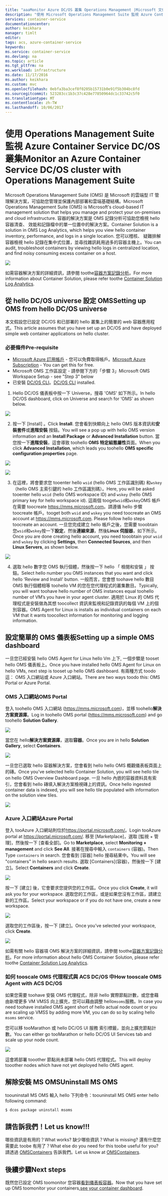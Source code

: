 ```yaml
---
title: "aaaMonitor Azure DC/OS 叢集 Operations Management |Microsoft 文件"
description: "使用 Microsoft Operations Management Suite 監視 Azure Container Service DC/OS 叢集。"
services: container-service
documentationcenter: 
author: keikhara
manager: timlt
editor: 
tags: acs, azure-container-service
keywords: 
ms.service: container-service
ms.devlang: na
ms.topic: article
ms.tgt_pltfrm: na
ms.workload: infrastructure
ms.date: 11/17/2016
ms.author: keikhara
ms.custom: mvc
ms.openlocfilehash: 0ebfa3ba3cef8f0205b15731b0e91f5b304bc8fd
ms.sourcegitcommit: 523283cc1b3c37c428e77850964dc1c33742c5f0
ms.translationtype: MT
ms.contentlocale: zh-TW
ms.lasthandoff: 10/06/2017
---
```

# <a name="monitor-an-azure-container-service-dcos-cluster-with-operations-management-suite"></a><span data-ttu-id="f9358-103">使用 Operations Management Suite 監視 Azure Container Service DC/OS 叢集</span><span class="sxs-lookup"><span data-stu-id="f9358-103">Monitor an Azure Container Service DC/OS cluster with Operations Management Suite</span></span>

<span data-ttu-id="f9358-104">Microsoft Operations Management Suite (OMS) 是 Microsoft 的雲端型 IT 管理解決方案，可協助您管理並保護內部部署和雲端基礎結構。</span><span class="sxs-lookup"><span data-stu-id="f9358-104">Microsoft Operations Management Suite (OMS) is Microsoft's cloud-based IT management solution that helps you manage and protect your on-premises and cloud infrastructure.</span></span> <span data-ttu-id="f9358-105">容器的解決方案是 OMS 記錄分析可協助您檢視 hello 容器清查、 效能和記錄檔中的單一位置中的解決方案。</span><span class="sxs-lookup"><span data-stu-id="f9358-105">Container Solution is a solution in OMS Log Analytics, which helps you view hello container inventory, performance, and logs in a single location.</span></span> <span data-ttu-id="f9358-106">您可以稽核、 疑難排解容器檢視 hello 記錄在集中式位置，並尋找雜訊耗用過多的容器主機上。</span><span class="sxs-lookup"><span data-stu-id="f9358-106">You can audit, troubleshoot containers by viewing hello logs in centralized location, and find noisy consuming excess container on a host.</span></span>

![](media/container-service-monitoring-oms/image1.png)

<span data-ttu-id="f9358-107">如需容器解決方案的詳細資訊，請參閱 toothe[容器方案記錄分析](../../log-analytics/log-analytics-containers.md)。</span><span class="sxs-lookup"><span data-stu-id="f9358-107">For more information about Container Solution, please refer toothe [Container Solution Log Analytics](../../log-analytics/log-analytics-containers.md).</span></span>

## <a name="setting-up-oms-from-hello-dcos-universe"></a><span data-ttu-id="f9358-108">從 hello DC/OS universe 設定 OMS</span><span class="sxs-lookup"><span data-stu-id="f9358-108">Setting up OMS from hello DC/OS universe</span></span>


<span data-ttu-id="f9358-109">本文假設您已設定 DC/OS 和已部署的 hello 叢集上的簡單的 web 容器應用程式。</span><span class="sxs-lookup"><span data-stu-id="f9358-109">This article assumes that you have set up an DC/OS and have deployed simple web container applications on hello cluster.</span></span>

### <a name="pre-requisite"></a><span data-ttu-id="f9358-110">必要條件</span><span class="sxs-lookup"><span data-stu-id="f9358-110">Pre-requisite</span></span>
- <span data-ttu-id="f9358-111">[Microsoft Azure 訂用帳戶](https://azure.microsoft.com/free/) - 您可以免費取得帳戶。</span><span class="sxs-lookup"><span data-stu-id="f9358-111">[Microsoft Azure Subscription](https://azure.microsoft.com/free/) - You can get this for free.</span></span>  
- <span data-ttu-id="f9358-112">Microsoft OMS 工作區設定 - 請參閱下方的「步驟 3」</span><span class="sxs-lookup"><span data-stu-id="f9358-112">Microsoft OMS Workspace Setup - see "Step 3" below</span></span>
- <span data-ttu-id="f9358-113">已安裝 [DC/OS CLI](https://dcos.io/docs/1.8/usage/cli/install/)。</span><span class="sxs-lookup"><span data-stu-id="f9358-113">[DC/OS CLI](https://dcos.io/docs/1.8/usage/cli/install/) installed.</span></span>

1. <span data-ttu-id="f9358-114">Hello DC/OS 儀表板中按一下 Universe，搜尋 'OMS' 如下所示。</span><span class="sxs-lookup"><span data-stu-id="f9358-114">In hello DC/OS dashboard, click on Universe and search for ‘OMS’ as shown below.</span></span>

![](media/container-service-monitoring-oms/image2.png)

2. <span data-ttu-id="f9358-115">按一下 [Install] 。</span><span class="sxs-lookup"><span data-stu-id="f9358-115">Click **Install**.</span></span> <span data-ttu-id="f9358-116">您會看到快顯向上 hello OMS 版本資訊和**安裝套件**或**進階安裝** 按鈕。</span><span class="sxs-lookup"><span data-stu-id="f9358-116">You will see a pop up with hello OMS version information and an **Install Package** or **Advanced Installation** button.</span></span> <span data-ttu-id="f9358-117">當您按一下**進階安裝**，這會導致 toohello **OMS 特定組態屬性**頁面。</span><span class="sxs-lookup"><span data-stu-id="f9358-117">When you click **Advanced Installation**, which leads you toohello **OMS specific configuration properties** page.</span></span>

![](media/container-service-monitoring-oms/image3.png)

![](media/container-service-monitoring-oms/image4.png)

3. <span data-ttu-id="f9358-118">在這裡，將會要求您 tooenter hello `wsid` (hello OMS 工作區識別碼) 和`wskey`（hello OMS 主索引鍵的 hello 工作區識別碼）。</span><span class="sxs-lookup"><span data-stu-id="f9358-118">Here, you will be asked tooenter hello `wsid` (hello OMS workspace ID) and `wskey` (hello OMS primary key for hello workspace id).</span></span> <span data-ttu-id="f9358-119">這兩個 tooget`wsid`和`wskey`OMS 帳戶在需要 toocreate <https://mms.microsoft.com>。請遵循 hello 步驟 toocreate 帳戶。</span><span class="sxs-lookup"><span data-stu-id="f9358-119">tooget both `wsid` and `wskey` you need toocreate an OMS account at <https://mms.microsoft.com>. Please follow hello steps toocreate an account.</span></span> <span data-ttu-id="f9358-120">一旦您完成建立 hello 帳戶之後，您需要 tooobtain 您`wsid`和`wskey`按一下**設定**，然後**連線來源**，然後**Linux 伺服器**，如下所示。</span><span class="sxs-lookup"><span data-stu-id="f9358-120">Once you are done creating hello account, you need tooobtain your `wsid` and `wskey` by clicking **Settings**, then **Connected Sources**, and then **Linux Servers**, as shown below.</span></span>

 ![](media/container-service-monitoring-oms/image5.png)

4. <span data-ttu-id="f9358-121">選取 hello 數字您 OMS 執行個體，然後按一下 hello 「 檢閱和安裝 」 按鈕。</span><span class="sxs-lookup"><span data-stu-id="f9358-121">Select hello number you OMS instances that you want and click hello ‘Review and Install’ button.</span></span> <span data-ttu-id="f9358-122">一般而言，您會想 toohave hello 數目 OMS 執行個體相等 toohello VM 的您在您代理程式的叢集數目。</span><span class="sxs-lookup"><span data-stu-id="f9358-122">Typically, you will want toohave hello number of OMS instances equal toohello number of VM’s you have in your agent cluster.</span></span> <span data-ttu-id="f9358-123">適用於 Linux 的 OMS 代理程式是安裝做為其想 toocollect 資訊來監視和記錄資訊的每個 VM 上的個別容器。</span><span class="sxs-lookup"><span data-stu-id="f9358-123">OMS Agent for Linux is installs as individual containers on each VM that it wants toocollect information for monitoring and logging information.</span></span>

## <a name="setting-up-a-simple-oms-dashboard"></a><span data-ttu-id="f9358-124">設定簡單的 OMS 儀表板</span><span class="sxs-lookup"><span data-stu-id="f9358-124">Setting up a simple OMS dashboard</span></span>

<span data-ttu-id="f9358-125">一旦您已經安裝 hello OMS Agent for Linux hello Vm 上下, 一個步驟是 tooset hello OMS 儀表板上。</span><span class="sxs-lookup"><span data-stu-id="f9358-125">Once you have installed hello OMS Agent for Linux on hello VMs, next step is tooset up hello OMS dashboard.</span></span> <span data-ttu-id="f9358-126">有兩種方式 toodo 這： OMS 入口網站或 Azure 入口網站。</span><span class="sxs-lookup"><span data-stu-id="f9358-126">There are two ways toodo this: OMS Portal or Azure Portal.</span></span>

### <a name="oms-portal"></a><span data-ttu-id="f9358-127">OMS 入口網站</span><span class="sxs-lookup"><span data-stu-id="f9358-127">OMS Portal</span></span> 

<span data-ttu-id="f9358-128">登入 toohello OMS 入口網站 (<https://mms.microsoft.com>)，並移 toohello**解決方案資源庫**。</span><span class="sxs-lookup"><span data-stu-id="f9358-128">Log in toohello OMS portal (<https://mms.microsoft.com>) and go toohello **Solution Gallery**.</span></span>

![](media/container-service-monitoring-oms/image6.png)

<span data-ttu-id="f9358-129">當您在 hello**解決方案資源庫**，選取**容器**。</span><span class="sxs-lookup"><span data-stu-id="f9358-129">Once you are in hello **Solution Gallery**, select **Containers**.</span></span>

![](media/container-service-monitoring-oms/image7.png)

<span data-ttu-id="f9358-130">一旦您已選取 hello 容器解決方案，您會看到 hello hello OMS 概觀儀表板頁面上的磚。</span><span class="sxs-lookup"><span data-stu-id="f9358-130">Once you’ve selected hello Container Solution, you will see hello tile on hello OMS Overview Dashboard page.</span></span> <span data-ttu-id="f9358-131">一旦 hello 內嵌的容器資料具有索引，您會看到 hello 磚填入解決方案檢視磚上的資訊。</span><span class="sxs-lookup"><span data-stu-id="f9358-131">Once hello ingested container data is indexed, you will see hello tile populated with information on the solution view tiles.</span></span>

![](media/container-service-monitoring-oms/image8.png)

### <a name="azure-portal"></a><span data-ttu-id="f9358-132">Azure 入口網站</span><span class="sxs-lookup"><span data-stu-id="f9358-132">Azure Portal</span></span> 

<span data-ttu-id="f9358-133">登入 tooAzure 入口網站則位於<https://portal.microsoft.com/>。</span><span class="sxs-lookup"><span data-stu-id="f9358-133">Login tooAzure portal at <https://portal.microsoft.com/>.</span></span> <span data-ttu-id="f9358-134">移至 [Marketplace]，選取 [監視 + 管理]，然後按一下 [查看全部]。</span><span class="sxs-lookup"><span data-stu-id="f9358-134">Go to **Marketplace**, select **Monitoring + management** and click **See All**.</span></span> <span data-ttu-id="f9358-135">接著在搜尋中輸入 `containers` (容器)。</span><span class="sxs-lookup"><span data-stu-id="f9358-135">Then Type `containers` in search.</span></span> <span data-ttu-id="f9358-136">您會看到 [容器] hello 搜尋結果中。</span><span class="sxs-lookup"><span data-stu-id="f9358-136">You will see "containers" in hello search results.</span></span> <span data-ttu-id="f9358-137">選取 [Containers]\(容器)，然後按一下 [建立]。</span><span class="sxs-lookup"><span data-stu-id="f9358-137">Select **Containers** and click **Create**.</span></span>

![](media/container-service-monitoring-oms/image9.png)

<span data-ttu-id="f9358-138">按一下 [建立] 後，它會要求您提供您的工作區。</span><span class="sxs-lookup"><span data-stu-id="f9358-138">Once you click **Create**, it will ask you for your workspace.</span></span> <span data-ttu-id="f9358-139">選取您的工作區，或是如果您沒有工作區，請建立新的工作區。</span><span class="sxs-lookup"><span data-stu-id="f9358-139">Select your workspace or if you do not have one, create a new workspace.</span></span>

![](media/container-service-monitoring-oms/image10.PNG)

<span data-ttu-id="f9358-140">選取您的工作區後，按一下 [建立]。</span><span class="sxs-lookup"><span data-stu-id="f9358-140">Once you’ve selected your workspace, click **Create**.</span></span>

![](media/container-service-monitoring-oms/image11.png)

<span data-ttu-id="f9358-141">如需有關 hello 容器項 OMS 解決方案的詳細資訊，請參閱 toothe[容器方案記錄分析](../../log-analytics/log-analytics-containers.md)。</span><span class="sxs-lookup"><span data-stu-id="f9358-141">For more information about hello OMS Container Solution, please refer toothe [Container Solution Log Analytics](../../log-analytics/log-analytics-containers.md).</span></span>

### <a name="how-tooscale-oms-agent-with-acs-dcos"></a><span data-ttu-id="f9358-142">如何 tooscale OMS 代理程式與 ACS DC/OS 中</span><span class="sxs-lookup"><span data-stu-id="f9358-142">How tooscale OMS Agent with ACS DC/OS</span></span> 

<span data-ttu-id="f9358-143">如果您需要 toohave 安裝 OMS 代理程式，除非 hello 實際節點計數，或您會藉由新增更多 VM VMSS 向上擴充，您可以藉由調整 hello`msoms`服務。</span><span class="sxs-lookup"><span data-stu-id="f9358-143">In case you need toohave installed OMS agent short of hello actual node count or you are scaling up VMSS by adding more VM, you can do so by scaling hello `msoms` service.</span></span>

<span data-ttu-id="f9358-144">您可以移 tooMarathon 或 hello DC/OS UI 服務 索引標籤，並向上擴充節點計數。</span><span class="sxs-lookup"><span data-stu-id="f9358-144">You can either go tooMarathon or hello DC/OS UI Services tab and scale up your node count.</span></span>

![](media/container-service-monitoring-oms/image12.PNG)

<span data-ttu-id="f9358-145">這會將部署 tooother 節點尚未部署 hello OMS 代理程式。</span><span class="sxs-lookup"><span data-stu-id="f9358-145">This will deploy tooother nodes which have not yet deployed hello OMS agent.</span></span>

## <a name="uninstall-ms-oms"></a><span data-ttu-id="f9358-146">解除安裝 MS OMS</span><span class="sxs-lookup"><span data-stu-id="f9358-146">Uninstall MS OMS</span></span>

<span data-ttu-id="f9358-147">toouninstall MS OMS 輸入 hello 下列命令：</span><span class="sxs-lookup"><span data-stu-id="f9358-147">toouninstall MS OMS enter hello following command:</span></span>

```bash
$ dcos package uninstall msoms
```

## <a name="let-us-know"></a><span data-ttu-id="f9358-148">請告訴我們！</span><span class="sxs-lookup"><span data-stu-id="f9358-148">Let us know!!!</span></span>
<span data-ttu-id="f9358-149">哪些資訊是有用的？</span><span class="sxs-lookup"><span data-stu-id="f9358-149">What works?</span></span> <span data-ttu-id="f9358-150">缺少哪些資訊？</span><span class="sxs-lookup"><span data-stu-id="f9358-150">What is missing?</span></span> <span data-ttu-id="f9358-151">還有什麼您需要此 toobe 有用了？</span><span class="sxs-lookup"><span data-stu-id="f9358-151">What else do you need for this toobe useful for you?</span></span> <span data-ttu-id="f9358-152">請透過 <a href="mailto:OMSContainers@microsoft.com">OMSContainers</a> 告訴我們。</span><span class="sxs-lookup"><span data-stu-id="f9358-152">Let us know at <a href="mailto:OMSContainers@microsoft.com">OMSContainers</a>.</span></span>

## <a name="next-steps"></a><span data-ttu-id="f9358-153">後續步驟</span><span class="sxs-lookup"><span data-stu-id="f9358-153">Next steps</span></span>

 <span data-ttu-id="f9358-154">既然您已設定 OMS toomonitor 您容器[看到儀表板容器](../../log-analytics/log-analytics-containers.md)。</span><span class="sxs-lookup"><span data-stu-id="f9358-154">Now that you have set up OMS toomonitor your containers,[see your container dashboard](../../log-analytics/log-analytics-containers.md).</span></span>
